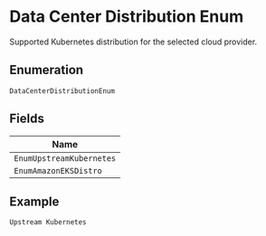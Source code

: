 
# Data Center Distribution Enum

Supported Kubernetes distribution for the selected cloud provider.

## Enumeration

`DataCenterDistributionEnum`

## Fields

| Name |
|  --- |
| `EnumUpstreamKubernetes` |
| `EnumAmazonEKSDistro` |

## Example

```
Upstream Kubernetes
```

